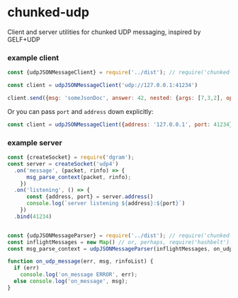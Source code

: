 # chunked-udp
Client and server utilities for chunked UDP messaging, inspired by GELF+UDP


### example client

```javascript
const {udpJSONMessageClient} = require('../dist'); // require('chunked-udp');

const client = udpJSONMessageClient('udp://127.0.0.1:41234')

client.send({msg: 'someJsonDoc', answer: 42, nested: {args: [7,3,2], op:'*'}})
```

Or you can pass `port` and `address` down explicitly:

```javascript
const client = udpJSONMessageClient({address: '127.0.0.1', port: 41234})
```

### example server

```javascript
const {createSocket} = require('dgram');
const server = createSocket('udp4')
  .on('message', (packet, rinfo) => {
      msg_parse_context(packet, rinfo);
    })
  .on('listening', () => {
      const {address, port} = server.address()
      console.log(`server listening ${address}:${port}`)
    })
  .bind(41234)


const {udpJSONMessageParser} = require('../dist'); // require('chunked-udp');
const inflightMessages = new Map() // or, perhaps, require('hashbelt').createCachingHashbelt().autoRotate()
const msg_parse_context = udpJSONMessageParser(inflightMessages, on_udp_message);

function on_udp_message(err, msg, rinfoList) {
  if (err)
    console.log('on_message ERROR', err);
  else console.log('on_message', msg);
}
```

